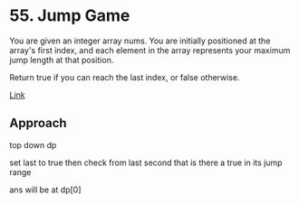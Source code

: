 # 55. Jump Game

You are given an integer array nums. You are initially positioned at the array's first index, and each element in the array represents your maximum jump length at that position.

Return true if you can reach the last index, or false otherwise.

[Link](https://leetcode.com/problems/jump-game/description/)

## Approach

top down dp

set last to true then check from last second that is there a true in its jump range

ans will be at dp[0]